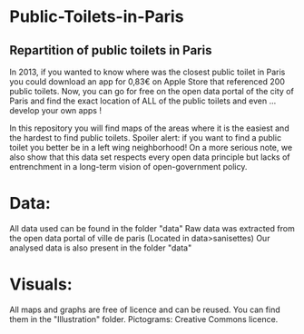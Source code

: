# Public-Toilets-in-Paris
## Repartition of public toilets in Paris
In 2013, if you wanted to know where was the closest public toilet in Paris you could download an app for 0,83€ on Apple Store that referenced 200 public toilets. Now, you can go for free on the open data portal of the city of Paris and find the exact location of ALL of the public toilets and even ... develop your own apps !

In this repository you will find maps of the areas where it is the easiest and the hardest to find public toilets. Spoiler alert: if you want to find a public toilet you better be in a left wing neighborhood!
On a more serious note, we also show that this data set respects every open data principle but lacks of entrenchment in a long-term vision of open-government policy.
# Data:
All data used can be found in the folder "data"
Raw data was extracted from the open data portal of ville de paris (Located in data>sanisettes)
Our analysed data is also present in the folder "data"

# Visuals:
All maps and graphs are free of licence and can be reused. You can find them in the "Illustration" folder.
Pictograms: Creative Commons licence.
